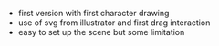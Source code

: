 - first version with first character drawing
- use of svg from illustrator and first drag interaction
- easy to set up the scene but some limitation